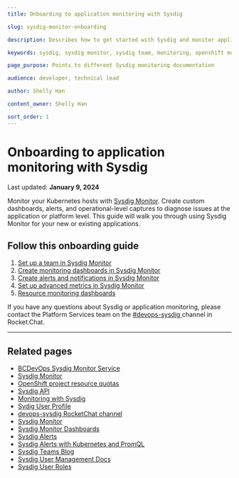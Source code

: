 ```yaml
---
title: Onboarding to application monitoring with Sysdig

slug: sysdig-monitor-onboarding

description: Describes how to get started with Sysdig and monitor application

keywords: sysdig, sysdig monitor, sysdig team, monitoring, openshift monitoring, developer guide, team guide, team, configure

page_purpose: Points to different Sysdig monitoring documentation

audience: developer, technical lead

author: Shelly Han

content_owner: Shelly Han

sort_order: 1
---
```


# Onboarding to application monitoring with Sysdig
Last updated: **January 9, 2024**

Monitor your Kubernetes hosts with [Sysdig Monitor](https://sysdig.com/products/monitor/). Create custom dashboards, alerts, and operational-level captures to diagnose issues at the application or platform level. This guide will walk you through using Sysdig Monitor for your new or existing applications.

## Follow this onboarding guide

1. [Set up a team in Sysdig Monitor](../app-monitoring/sysdig-monitor-setup-team.md)
2. [Create monitoring dashboards in Sysdig Monitor](../app-monitoring/sysdig-monitor-create-monitoring-dashboards.md)
3. [Create alerts and notifications in Sysdig Monitor](../app-monitoring/sysdig-monitor-create-alert-channels.md)
4. [Set up advanced metrics in Sysdig Monitor](../app-monitoring/sysdig-monitor-set-up-advanced-functions.md)
5. [Resource monitoring dashboards](../app-monitoring/resource-monitoring-dashboards.md)

If you have any questions about Sysdig or application monitoring, please contact the Platform Services team on the [#devops-sysdig ](https://chat.developer.gov.bc.ca/channel/devops-sysdig) channel in Rocket.Chat.

---


## Related pages
- [BCDevOps Sysdig Monitor Service](https://app.sysdigcloud.com/api/oauth/openid/bcdevops)
- [Sysdig Monitor](https://sysdig.com/products/monitor/)
- [OpenShift project resource quotas](../automation-and-resiliency/openshift-project-resource-quotas.md)
- [Sysdig API](https://docs.sysdig.com/en/docs/developer-tools/sysdig-rest-api-conventions/)
- [Monitoring with Sysdig](https://digital.gov.bc.ca/delivery/cloud/private/products-tools/sysdig/)
- [Sydig User Profile](https://app.sysdigcloud.com/#/settings/user)
- [devops-sysdig RocketChat channel](https://chat.developer.gov.bc.ca/channel/devops-sysdig)
- [Sysdig Monitor](https://docs.sysdig.com/en/sysdig-monitor.html)
- [Sysdig Monitor Dashboards](https://docs.sysdig.com/en/dashboards.html)
- [Sysdig Alerts](https://docs.sysdig.com/en/alerts.html)
- [Sysdig Alerts with Kubernetes and PromQL](https://sysdig.com/blog/alerting-kubernetes/)
- [Sysdig Teams Blog](https://sysdig.com/blog/introducing-sysdig-teams/)
- [Sysdig User Management Docs](https://docs.sysdig.com/en/manage-teams-and-roles.html)
- [Sysdig User Roles](https://docs.sysdig.com/en/user-and-team-administration.html)

